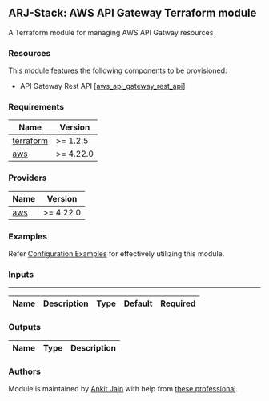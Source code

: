 ## ARJ-Stack: AWS API Gateway Terraform module

A Terraform module for managing AWS API Gatway resources

### Resources

This module features the following components to be provisioned:

-  API Gateway Rest API [[aws_api_gateway_rest_api](https://registry.terraform.io/providers/hashicorp/aws/latest/docs/resources/api_gateway_rest_api)]

### Requirements

| Name | Version |
|------|---------|
| <a name="requirement_terraform"></a> [terraform](#requirement\_terraform) | >= 1.2.5 |
| <a name="requirement_aws"></a> [aws](#requirement\_aws) | >= 4.22.0 |

### Providers

| Name | Version |
|------|---------|
| <a name="provider_aws"></a> [aws](#provider\_aws) | >= 4.22.0 |

### Examples

Refer [Configuration Examples](https://github.com/arjstack/terraform-aws-examples/tree/main/aws-api-gateway) for effectively utilizing this module.

### Inputs
---

| Name | Description | Type | Default | Required |
|:------|:------|:------|:------|:------:|

### Outputs

| Name | Type | Description |
|:------|:------|:------|

### Authors

Module is maintained by [Ankit Jain](https://github.com/ankit-jn) with help from [these professional](https://github.com/arjstack/terraform-aws-api-gateway/graphs/contributors).